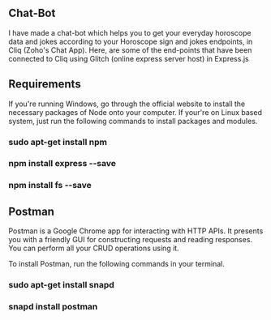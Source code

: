 ## Chat-Bot
I have made a chat-bot which helps you to get your everyday horoscope data and jokes according to your Horoscope sign and jokes endpoints, in Cliq (Zoho's Chat App). Here, are some of the end-points that have been connected to Cliq using Glitch (online express server host) in Express.js

## Requirements
If you're running Windows, go through the official website to install the necessary packages of Node onto your computer. If your're on Linux based system, just run the following commands to install packages and modules.

### sudo apt-get install npm
### npm install express --save
### npm install fs --save
## Postman
Postman is a Google Chrome app for interacting with HTTP APIs. It presents you with a friendly GUI for constructing requests and reading responses. You can perform all your CRUD operations using it.

To install Postman, run the following commands in your terminal.

### sudo apt-get install snapd
### snapd install postman
